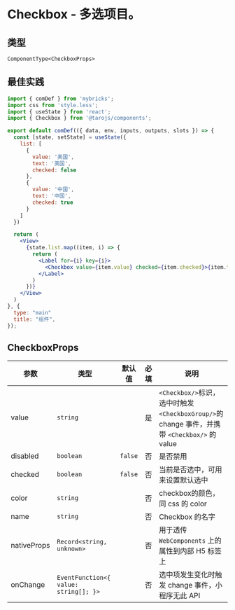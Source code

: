 # Checkbox - 多选项目。

## 类型
```tsx
ComponentType<CheckboxProps>
```

## 最佳实践
```jsx file="runtime.jsx"
import { comDef } from 'mybricks';
import css from 'style.less';
import { useState } from 'react';
import { Checkbox } from '@tarojs/components';

export default comDef(({ data, env, inputs, outputs, slots }) => {
  const [state, setState] = useState({
    list: [
      {
        value: '美国',
        text: '美国',
        checked: false
      },
      {
        value: '中国',
        text: '中国',
        checked: true
      }
    ]
  })

  return (
    <View>
      {state.list.map((item, i) => {
        return (
          <Label for={i} key={i}>
            <Checkbox value={item.value} checked={item.checked}>{item.text}</Checkbox>
          </Label>
        )
      })}
    </View>
  )
}, {
  type: "main"
  title: "组件",
});
```


## CheckboxProps

| 参数 | 类型 | 默认值 | 必填 | 说明 |
| --- | --- | :---: | :---: | --- |
| value | `string` |  | 是 | `<Checkbox/>`标识，选中时触发`<CheckboxGroup/>`的 change 事件，并携带 `<Checkbox/>` 的 value |
| disabled | `boolean` | `false` | 否 | 是否禁用 |
| checked | `boolean` | `false` | 否 | 当前是否选中，可用来设置默认选中 |
| color | `string` |  | 否 | checkbox的颜色，同 css 的 color |
| name | `string` |  | 否 | Checkbox 的名字 |
| nativeProps | `Record<string, unknown>` |  | 否 | 用于透传 `WebComponents` 上的属性到内部 H5 标签上 |
| onChange | `EventFunction<{ value: string[]; }>` |  | 否 | 选中项发生变化时触发 change 事件，小程序无此 API |